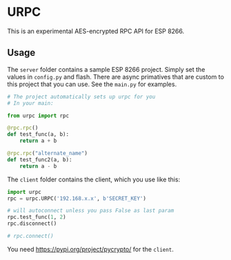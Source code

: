 # URPC

This is an experimental AES-encrypted RPC API for ESP 8266.

## Usage

The `server` folder contains a sample ESP 8266 project. Simply set the values in `config.py` and flash. There are async primatives that are custom to this project that you can use. See the `main.py` for examples.

```python
# The project automatically sets up urpc for you
# In your main:

from urpc import rpc

@rpc.rpc()
def test_func(a, b):
    return a + b

@rpc.rpc("alternate_name")
def test_func2(a, b):
    return a - b
```

The `client` folder contains the client, which you use like this:

```python
import urpc
rpc = urpc.URPC('192.168.x.x', b'SECRET_KEY')

# will autoconnect unless you pass False as last param
rpc.test_func(1, 2)
rpc.disconnect()

# rpc.connect()
```

You need https://pypi.org/project/pycrypto/ for the `client`.
